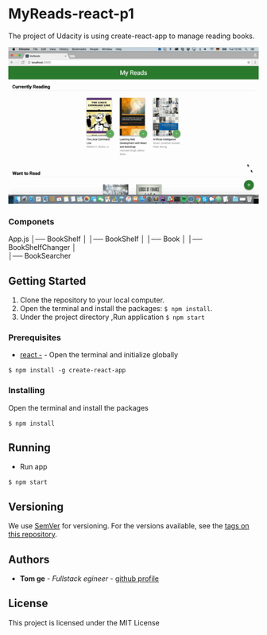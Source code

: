 # MyReads-react-p1

The project of Udacity is using create-react-app to manage reading books. 

![correct-use-of-state.gif](public/correct-use-of-state.gif)

### Componets

App.js
│── BookShelf
│   │── BookShelf
│       │── Book
│           │── BookShelfChanger
│   
│── BookSearcher

## Getting Started


1. Clone the repository to your local computer.
2. Open the terminal and install the packages: `$ npm install`.
3. Under the project directory ,Run application `$ npm start`



### Prerequisites

* [react -](https://github.com/facebook/create-react-app) - Open the terminal and initialize globally
```
$ npm install -g create-react-app
```

### Installing

Open the terminal and install the packages

```
$ npm install

```

## Running

 - Run app

```
$ npm start
```


## Versioning

We use [SemVer](http://semver.org/) for versioning. For the versions available, see the [tags on this repository](https://github.com/your/project/tags).

## Authors

* **Tom ge** - *Fullstack egineer* - [github profile](https://github.com/tomgtqq)


## License

This project is licensed under the MIT License
